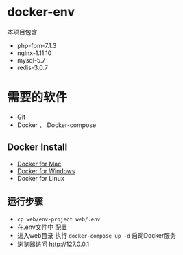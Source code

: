 # docker-env

本项目包含
* php-fpm-7.1.3
* nginx-1.11.10
* mysql-5.7
* redis-3.0.7

# 需要的软件

* Git
* Docker 、 Docker-compose


## Docker Install

* [Docker for Mac](https://get.daocloud.io/docker-install/mac)
* [Docker for Windows](https://get.daocloud.io/docker-install/windows)
* Docker for Linux

## 运行步骤

* `cp web/env-project web/.env`
* 在.env文件中 配置
* 进入web目录 执行 `docker-compose up -d` 启动Docker服务
* 浏览器访问 http://127.0.0.1
